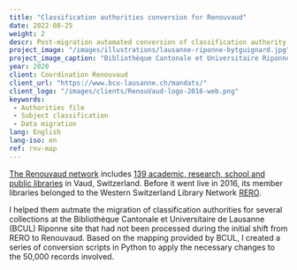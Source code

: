 ```yaml
---
title: "Classification authorities conversion for Renouvaud"
date: 2022-08-25
weight: 2
descr: Post-migration automated conversion of classification authority records for a library in Western Switzerland.
project_image: "/images/illustrations/lausanne-riponne-bytguignard.jpg"
project_image_caption: "Bibliothèque Cantonale et Universitaire Riponne, Palais de Rumine, Lausanne"
year: 2020
client: Coordination Renouvaud
client_url: "https://www.bcu-lausanne.ch/mandats/"
client_logo: "/images/clients/RenouVaud-logo-2016-web.png"
keywords: 
 - Authorities file
 - Subject classification
 - Data migration
lang: English
lang-iso: en
ref: rnv-map
---
```


[The Renouvaud network](https://www.bcu-lausanne.ch/mandats/) includes 
[139 academic, research, school and public libraries](https://map.renouvaud.ch/) in Vaud, Switzerland. 
Before it went live in 2016, its member libraries belonged to the Western Switzerland Library Network
[RERO](https://www.rero.ch).

I helped them autmate the migration of classification authorities for several collections at the
Bibliothèque Cantonale et Universitaire de Lausanne (BCUL) Riponne site that had not been processed during the initial
shift from RERO to Renouvaud. Based on the mapping provided by BCUL, I created a series of conversion scripts in
Python to apply the necessary changes to the 50,000 records involved.
